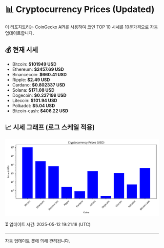 
# 📊 Cryptocurrency Prices (Updated)

이 리포지토리는 CoinGecko API를 사용하여 코인 TOP 10 시세를 10분가격으로 자동 업데이트합니다.

## 💰 현재 시세
- Bitcoin: **$101949 USD**
- Ethereum: **$2457.69 USD**
- Binancecoin: **$660.41 USD**
- Ripple: **$2.49 USD**
- Cardano: **$0.802337 USD**
- Solana: **$171.08 USD**
- Dogecoin: **$0.227199 USD**
- Litecoin: **$101.94 USD**
- Polkadot: **$5.04 USD**
- Bitcoin-cash: **$406.22 USD**

## 📈 시세 그래프 (로그 스케일 적용)
![Crypto Prices](crypto_prices.png)

⏳ 업데이트 시간: 2025-05-12 19:21:18 (UTC)

---
자동 업데이트 봇에 의해 관리됩니다.
